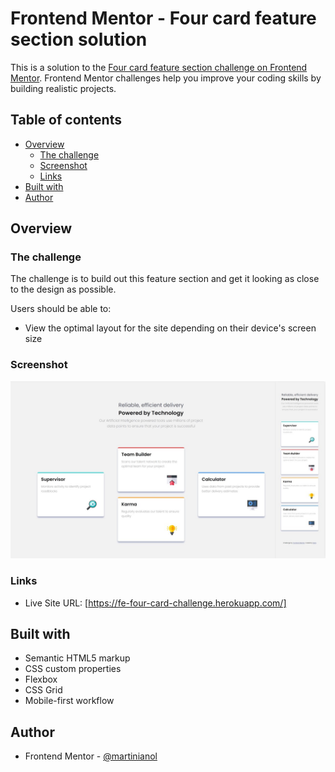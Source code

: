 # Frontend Mentor - Four card feature section solution

This is a solution to the [Four card feature section challenge on Frontend Mentor](https://www.frontendmentor.io/challenges/four-card-feature-section-weK1eFYK). Frontend Mentor challenges help you improve your coding skills by building realistic projects.

## Table of contents

- [Overview](#overview)
  - [The challenge](#the-challenge)
  - [Screenshot](#screenshot)
  - [Links](#links)
- [Built with](#built-with)
- [Author](#author)

## Overview

### The challenge

The challenge is to build out this feature section and get it looking as close to the design as possible.

Users should be able to:

- View the optimal layout for the site depending on their device's screen size

### Screenshot

![Solution for the Four card feature section coding challenge](./design/Screenshot-solution.jpg)

### Links

- Live Site URL: [https://fe-four-card-challenge.herokuapp.com/]

## Built with

- Semantic HTML5 markup
- CSS custom properties
- Flexbox
- CSS Grid
- Mobile-first workflow

## Author

- Frontend Mentor - [@martinianol](https://www.frontendmentor.io/profile/yourusername)
